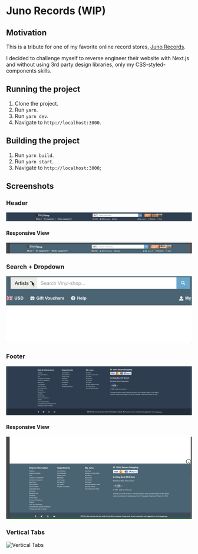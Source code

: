 # Juno Records (WIP)

## Motivation

This is a tribute for one of my favorite online record stores, [Juno Records](http://www.juno.co.uk).

I decided to challenge myself to reverse engineer their website with Next.js and without using 3rd party design libraries, only my CSS-styled-components skills.

## Running the project

1. Clone the project.
2. Run ```yarn```.
3. Run ```yarn dev```.
4. Navigate to ```http://localhost:3000```.

## Building the project

1. Run ```yarn build```.
2. Run ```yarn start```.
3. Navigate to ```http://localhost:3000```;

## Screenshots

### Header

<img src="assets/screenshots/header.png" alt="Header">

#### Responsive View

<img src="assets/screenshots/responsive-header.gif" alt="Responsive Header">

### Search + Dropdown

<img src="assets/screenshots/dropdown.gif" alt="Dropdown menu">

### Footer

<img src="assets/screenshots/footer.png" alt="Footer">

#### Responsive View

<img src="assets/screenshots/responsive-footer.gif" alt="Responsive Footer">

### Vertical Tabs

<img src="assets/screenshots/vertical-tabs.gif" alt="Vertical Tabs">